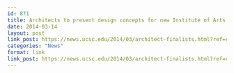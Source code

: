 ```yaml
---
id: 871
title: Architects to present design concepts for new Institute of Arts and Sciences
date: 2014-03-14
layout: post
link_post: https://news.ucsc.edu/2014/03/architect-finalists.html?ref=campaign
categories: "News"
format: link
link_post: https://news.ucsc.edu/2014/03/architect-finalists.html?ref=campaign
---
```


